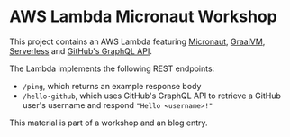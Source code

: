 # AWS Lambda Micronaut Workshop

This project contains an AWS Lambda featuring
[Micronaut](https://micronaut.io/),
[GraalVM](https://www.graalvm.org/),
[Serverless](https://serverless.com/) and
[GitHub's GraphQL API](https://developer.github.com/v4/).

The Lambda implements the following REST endpoints:

* `/ping`, which returns an example response body
* `/hello-github`, which uses GitHub's GraphQL API to retrieve a GitHub user's
    username and respond `"Hello <username>!"`

This material is part of a workshop and an blog entry.
